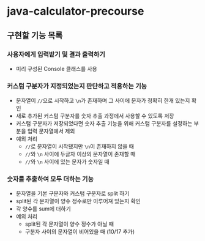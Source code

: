 # java-calculator-precourse

## 구현할 기능 목록
### 사용자에게 입력받기 및 결과 출력하기
- 미리 구성된 Console 클래스를 사용

### 커스텀 구분자가 지정되었는지 판단하고 적용하는 기능
- 문자열이 `//`으로 시작하고 `\n`가 존재하며 그 사이에 문자가 정확히 한개 있는지 확인
- 새로 추가된 커스텀 구분자를 숫자 추출 과정에서 사용할 수 있도록 저장
- 커스텀 구분자가 저장되었다면 숫자 추출 기능을 위해 커스텀 구분자를 설정하는 부분을 입력 문자열에서 제외
- 예외 처리
  - `//`로 문자열이 시작됐지만 `\n`이 존재하지 않을 때
  - `//`와 `\n` 사이에 두글자 이상의 문자열이 존재할 때
  - `//`와 `\n` 사이에 있는 문자가 숫자일 때

### 숫자를 추출하여 모두 더하는 기능
- 문자열을 기본 구분자와 커스텀 구분자로 split 하기
- split된 각 문자열이 양수 정수로만 이루어져 있는지 확인
- 각 양수를 sum에 더하기
- 예외 처리
  - split된 각 문자열이 양수 정수가 아닐 때
  - 구분자 사이의 문자열이 비어있을 때 (10/17 추가)